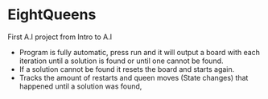 # EightQueens
 First A.I project from Intro to A.I

- Program is fully automatic, press run and it will output a board with each iteration until a solution is found or until one cannot be found.
- If a solution cannot be found it resets the board and starts again.
- Tracks the amount of restarts and queen moves (State changes) that happened until a solution was found,